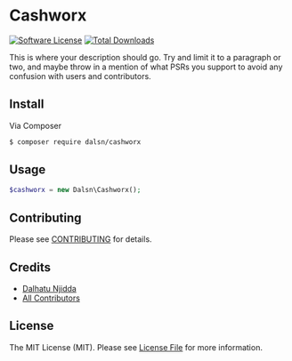 # Cashworx

[![Software License](https://img.shields.io/badge/license-MIT-brightgreen.svg?style=flat-square)](LICENSE.md)
[![Total Downloads](https://img.shields.io/packagist/dt/league/skeleton.svg?style=flat-square)](https://packagist.org/packages/dalsn/cashworx)

This is where your description should go. Try and limit it to a paragraph or two, and maybe throw in a mention of what
PSRs you support to avoid any confusion with users and contributors.

## Install

Via Composer

``` bash
$ composer require dalsn/cashworx
```

## Usage

``` php
$cashworx = new Dalsn\Cashworx();
```

## Contributing

Please see [CONTRIBUTING](https://github.com/thephpleague/:package_name/blob/master/CONTRIBUTING.md) for details.

## Credits

- [Dalhatu Njidda](https://github.com/dalsn)
- [All Contributors](https://github.com/dalsn/cashworx/contributors)

## License

The MIT License (MIT). Please see [License File](LICENSE.md) for more information.
